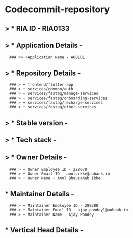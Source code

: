 # Codecommit-repository
  ## > * RIA ID - RIA0133 
  ## > * Application Details -
      ### >> +Application Name - AU0101
  ## > * Repository Details -
      ### > + frontend/flutter-app
      ### > + services/common/auth
      ### > + services/fastag/manage-services
      ### > + services/fastag/onboarding-services
      ### > + services/fastag/recharge-services
      ### > + services/fastag/other-services
      
  ## > * Stable version -
  ## > * Tech stack -
  ## > * Owner Details -
      ### > + Owner Employee ID - 228078
      ### > + Owner Email ID - amol.ikke@aubank.in
      ### > + Owner Name - Amol Bhausaheb Ikke
     
  ## * Maintainer Details -
      ### > + Maintainer Employee ID - 289280
      ### > + Maintainer Email ID - ajay.pandey1@aubank.in
      ### > + Maintainer Name - Ajay Pandey
     
     
  ## * Vertical Head Details -

     

    

